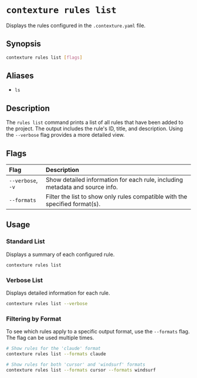 # `contexture rules list`

Displays the rules configured in the `.contexture.yaml` file.

## Synopsis

```bash
contexture rules list [flags]
```

## Aliases

-   `ls`

## Description

The `rules list` command prints a list of all rules that have been added to the project. The output includes the rule's ID, title, and description. Using the `--verbose` flag provides a more detailed view.

## Flags

| Flag          | Description                                                                  |
| :------------ | :--------------------------------------------------------------------------- |
| `--verbose`, `-v` | Show detailed information for each rule, including metadata and source info. |
| `--formats`   | Filter the list to show only rules compatible with the specified format(s).  |

## Usage

### Standard List

Displays a summary of each configured rule.

```bash
contexture rules list
```

### Verbose List

Displays detailed information for each rule.

```bash
contexture rules list --verbose
```

### Filtering by Format

To see which rules apply to a specific output format, use the `--formats` flag. The flag can be used multiple times.

```bash
# Show rules for the 'claude' format
contexture rules list --formats claude

# Show rules for both 'cursor' and 'windsurf' formats
contexture rules list --formats cursor --formats windsurf
```
